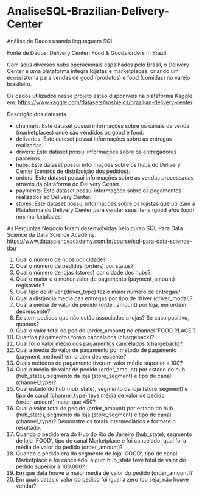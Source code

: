 # AnaliseSQL-Brazilian-Delivery-Center
 
Análise de Dados usando linguaguem SQL

Fonte de Dados: Delivery Center: Food & Goods orders in Brazil. 

Com seus diversos hubs operacionais espalhados pelo Brasil, o Delivery Center é uma plataforma integra lojistas e marketplaces, criando um ecossistema para vendas de good (produtos) e food (comidas) no varejo brasileiro.

Os dados utilizados nesse projeto estão disponíveis na plataforma Kaggle em: https://www.kaggle.com/datasets/nosbielcs/brazilian-delivery-center 

Descrição dos datasets
- channels: Este dataset possui informações sobre os canais de venda (marketplaces) onde são vendidos os good e food.
- deliveries: Este dataset possui informações sobre as entregas realizadas.
- drivers: Este dataset possui informações sobre os entregadores parceiros. 
- hubs: Este dataset possui informações sobre os hubs do Delivery Center (centros de distribuição dos pedidos).
- orders: Este dataset possui informações sobre as vendas processadas através da plataforma do Delivery Center.
- payments: Este dataset possui informações sobre os pagamentos realizados ao Delivery Center.
- stores: Este dataset possui informações sobre os lojistas que utilizam a Plataforma do Delivery Center para vender seus itens (good e/ou food) nos marketplaces.

As Perguntas Negócio foram desenvolvidas pelo curso SQL Para Data Science da Data Science Academy: https://www.datascienceacademy.com.br/course/sql-para-data-science-dsa
1. Qual o número de hubs por cidade?
2. Qual o número de pedidos (orders) por status?
3. Qual o número de lojas (stores) por cidade dos hubs?
4. Qual o maior e o menor valor de pagamento (payment_amount) registrado?
5. Qual tipo de driver (driver_type) fez o maior número de entregas?
6. Qual a distância média das entregas por tipo de driver (driver_modal)?
7. Qual a média de valor de pedido (order_amount) por loja, em ordem decrescente?
8. Existem pedidos que não estão associados a lojas? Se caso positivo, quantos?
9. Qual o valor total de pedido (order_amount) no channel 'FOOD PLACE'?
10. Quantos pagamentos foram cancelados (chargeback)?
11. Qual foi o valor médio dos pagamentos cancelados (chargeback)?
12. Qual a média do valor de pagamento por método de pagamento (payment_method) em ordem decrescente?
13. Quais métodos de pagamento tiveram valor médio superior a 100?
14. Qual a média de valor de pedido (order_amount) por estado do hub (hub_state), segmento da loja (store_segment) e tipo de canal (channel_type)?
15. Qual estado do hub (hub_state), segmento da loja (store_segment) e tipo de canal (channel_type) teve média de valor de pedido (order_amount) maior que 450?
16. Qual o valor total de pedido (order_amount) por estado do hub (hub_state), segmento da loja (store_segment) e tipo de canal (channel_type)? Demonstre os totais intermediários e formate o resultado.
17. Quando o pedido era do Hub do Rio de Janeiro (hub_state), segmento de loja 'FOOD', tipo de canal Marketplace e foi cancelado, qual foi a média de valor do pedido (order_amount)?
18. Quando o pedido era do segmento de loja 'GOOD', tipo de canal Marketplace e foi cancelado, algum hub_state teve total de valor do pedido superior a 100.000?
19. Em que data houve a maior média de valor do pedido (order_amount)?
20. Em quais datas o valor do pedido foi igual a zero (ou seja, não houve venda)? 

